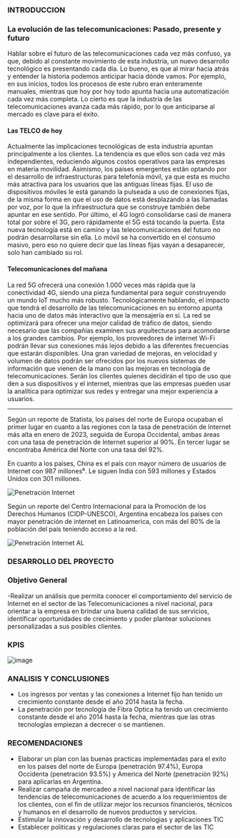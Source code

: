 ### INTRODUCCION

### La evolución de las telecomunicaciones: Pasado, presente y futuro
Hablar sobre el futuro de las telecomunicaciones cada vez más confuso, ya que, debido al constante movimiento de esta industria, un nuevo desarrollo tecnológico es presentando cada día.
Lo bueno, es que al mirar hacia atrás y entender la historia podemos anticipar hacia dónde vamos. Por ejemplo, en sus inicios, todos los procesos de este rubro eran enteramente manuales, mientras que hoy por hoy todo apunta hacia una automatización cada vez más completa.
Lo cierto es que la industria de las telecomunicaciones avanza cada más rápido, por lo que anticiparse al mercado es clave para el éxito.

#### Las TELCO de hoy
Actualmente las implicaciones tecnológicas de esta industria apuntan principalmente a los clientes. La tendencia es que ellos son cada vez más independientes, reduciendo algunos costos operativos para las empresas en materia movilidad. Asimismo, los países emergentes están optando por el desarrollo de infraestructuras para telefonía móvil, ya que esta es mucho más atractiva para los usuarios que las antiguas líneas fijas.
El uso de dispositivos móviles le está ganando la pulseada a uso de conexiones fijas, de la misma forma en que el uso de datos está desplazando a las llamadas por voz, por lo que la infraestructura que se construye también debe apuntar en ese sentido.
Por último, el 4G logró consolidarse casi de manera total por sobre el 3G, pero rápidamente el 5G está tocando la puerta. Esta nueva tecnología está en camino y las telecomunicaciones del futuro no podrán desarrollarse sin ella. Lo móvil se ha convertido en el consumo masivo, pero eso no quiere decir que las líneas fijas vayan a desaparecer, solo han cambiado su rol.

#### Telecomunicaciones del mañana

 La red 5G ofrecerá una conexión 1.000 veces más rápida que la conectividad 4G, siendo una pieza fundamental para seguir construyendo un mundo IoT mucho más robusto.
Tecnológicamente hablando, el impacto que tendrá el desarrollo de las telecomunicaciones en su entorno apunta hacia uno de datos más interactivo que la mensajería en sí.
La red se optimizará para ofrecer una mejor calidad de tráfico de datos, siendo necesario que las compañías examinen sus arquitecturas para acomodarse a los grandes cambios. Por ejemplo, los proveedores de internet Wi-Fi podrán llevar sus conexiones más lejos debido a las diferentes frecuencias que estarán disponibles.
Una gran variedad de mejoras, en velocidad y volumen de datos podrán ser ofrecidos por los nuevos sistemas de información que vienen de la mano con las mejoras en tecnología de telecomunicaciones.
Serán los clientes quienes decidirán el tipo de uso que den a sus dispositivos y el internet, mientras que las empresas pueden usar la analítica para optimizar sus redes y entregar una mejor experiencia a usuarios.

-------------------------------------------------------------------------------------------------------------------------------------------------------------
Según un reporte de Statista, los países del norte de Europa ocupaban el primer lugar en cuanto a las regiones con la tasa de penetración de Internet más alta en enero de 2023, seguida de Europa Occidental, ambas áreas con una tasa de penetración de Internet superior al 90%. En tercer lugar se encontraba América del Norte con una tasa del 92%.

En cuanto a los países, China es el país con mayor número de usuarios de Internet con 987 millones⁶. Le siguen India con 593 millones y Estados Unidos con 301 millones.

![Penetración Internet](https://user-images.githubusercontent.com/113458958/233634459-dcbe47b0-9c54-4cec-8b9b-852165c8412b.PNG)

Según un reporte del Centro Internacional para la Promoción de los Derechos Humanos (CIDP-UNESCO), Argentina encabeza los países con mayor penetración de internet en Latinoamerica, con más del 80% de la población del país teniendo acceso a la red.

![Penetración Internet AL](https://user-images.githubusercontent.com/113458958/233636818-90de2d6b-e88d-411e-8a92-9c030ff3d0c5.PNG)

### DESARROLLO DEL PROYECTO

### Objetivo General
-Realizar un análisis que permita conocer el comportamiento del servicio de Internet en el sector de las Telecomunicaciones a nivel nacional, para orientar a la empresa en brindar una buena calidad de sus servicios, identificar oportunidades de crecimiento y poder plantear soluciones personalizadas a sus posibles clientes.

### KPIS

![image](https://user-images.githubusercontent.com/113458958/233812299-37f45b53-982e-4392-b5ab-e3317ed63f02.png)

### ANALISIS Y CONCLUSIONES

- Los ingresos por ventas y las conexiones a Internet fijo han tenido un crecimiento constante desde el año 2014 hasta la fecha.
- La penetración por tecnología de Fibra Optica ha tenido un crecimiento constante desde el año 2014 hasta la fecha, mientras que las otras tecnologías empiezan a decrecer o se mantienen.

### RECOMENDACIONES

- Elaborar un plan con las buenas practicas implementadas para el exito en los paises del norte de Europa (penetración 97.4%), Europa Occidenta (penetración 93.5%) y America del Norte (penetración 92%) para aplicarlas en Argentina.
- Realizar campaña de mercadeo a nivel nacional para identificar las tendencias de telecomunicaciones de acuerdo a los requerimientos de los clientes, con el fin de utilizar mejor los recursos financieros, técnicos y humanos en el desarrollo de nuevos productos y servicios.
- Estimular la innovación y desarrollo de tecnologias y aplicaciones TIC
- Establecer politicas y regulaciones claras para el sector de las TIC
